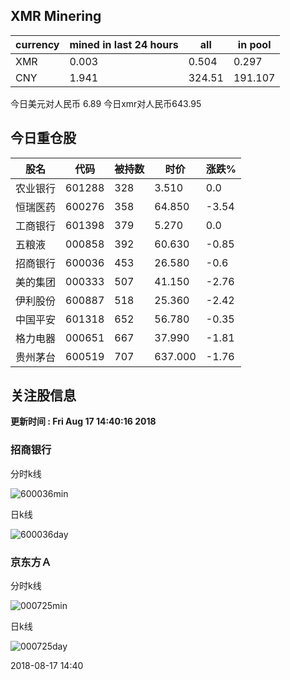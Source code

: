 ## XMR Minering

|currency|mined in last 24 hours|all|in pool|
|---|---|---|---|
|XMR|0.003|0.504|0.297|
|CNY|1.941|324.51|191.107|

今日美元对人民币 6.89	今日xmr对人民币643.95


## 今日重仓股 

|股名|代码|被持数|时价|涨跌%|
|---|---|---|---|---|
|农业银行|601288|328|3.510|0.0|
|恒瑞医药|600276|358|64.850|-3.54|
|工商银行|601398|379|5.270|0.0|
|五粮液|000858|392|60.630|-0.85|
|招商银行|600036|453|26.580|-0.6|
|美的集团|000333|507|41.150|-2.76|
|伊利股份|600887|518|25.360|-2.42|
|中国平安|601318|652|56.780|-0.35|
|格力电器|000651|667|37.990|-1.81|
|贵州茅台|600519|707|637.000|-1.76|

## 关注股信息
**更新时间 : Fri Aug 17 14:40:16 2018**
### 招商银行 
分时k线

![600036min](http://image.sinajs.cn/newchart/min/n/sh600036.gif)

日k线

![600036day](http://image.sinajs.cn/newchart/daily/n/sh600036.gif)

### 京东方Ａ 
分时k线

![000725min](http://image.sinajs.cn/newchart/min/n/sz000725.gif)

日k线

![000725day](http://image.sinajs.cn/newchart/daily/n/sz000725.gif)

2018-08-17 14:40